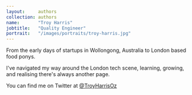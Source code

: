 ```yaml
---
layout:     authors
collection: authors
name:       "Troy Harris"
jobtitle:   "Quality Engineer"
portrait:   "/images/portraits/troy-harris.jpg"
---
```


From the early days of startups in Wollongong, Australia to London based food ponys.  

I've navigated my way around the London tech scene, learning, growing, and realising there's always another page.  

You can find me on Twitter at [@TroyHarrisOz](https://twitter.com/TroyHarrisOz/)  
